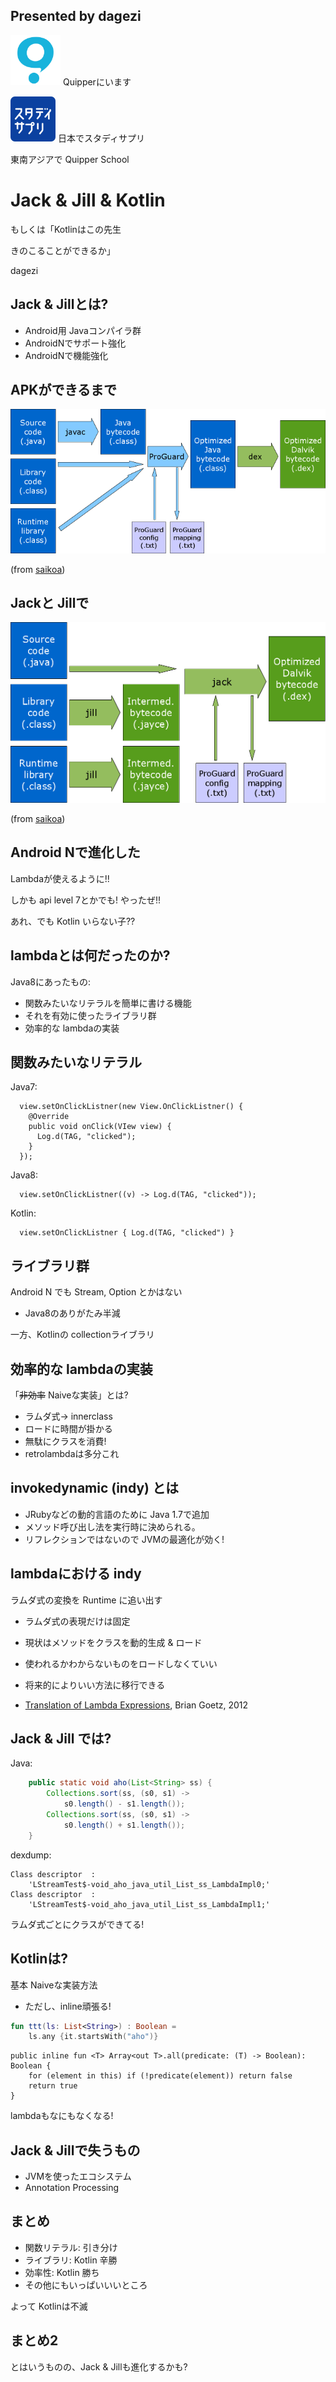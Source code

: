 ## Presented by dagezi

<img width="80px" class=logo src="Qmark.png"> Quipperにいます

<img src="ss.png">  日本でスタディサプリ

 東南アジアで Quipper School



# Jack & Jill & Kotlin

もしくは「Kotlinはこの先生

きのこることができるか」

dagezi



## Jack & Jillとは?

- Android用 Javaコンパイラ群
- AndroidNでサポート強化
- AndroidNで機能強化



## APKができるまで

![old](javac_proguard_dex.png)

(from [saikoa](https://www.saikoa.com/blog/the_upcoming_jack_and_jill_compilers_in_android))



## Jackと Jillで

![new](jack_jill.png)

(from [saikoa](https://www.saikoa.com/blog/the_upcoming_jack_and_jill_compilers_in_android))


## Android Nで進化した

Lambdaが使えるように!!

しかも api level 7とかでも! やったぜ!!

あれ、でも Kotlin いらない子??


## lambdaとは何だったのか?

Java8にあったもの:

- 関数みたいなリテラルを簡単に書ける機能
- それを有効に使ったライブラリ群
- 効率的な lambdaの実装



## 関数みたいなリテラル

Java7:
```
  view.setOnClickListner(new View.OnClickListner() {
    @Override
    public void onClick(VIew view) {
      Log.d(TAG, "clicked");
    }
  });
```

Java8:
```
  view.setOnClickListner((v) -> Log.d(TAG, "clicked"));
```

Kotlin:
```
  view.setOnClickListner { Log.d(TAG, "clicked") }
```


## ライブラリ群

Android N でも Stream, Option とかはない
-  Java8のありがたみ半減

一方、Kotlinの collectionライブラリ




## 効率的な lambdaの実装

「~~非効率~~ Naiveな実装」とは?

- ラムダ式→ innerclass
- ロードに時間が掛かる
- 無駄にクラスを消費!
- retrolambdaは多分これ



## invokedynamic (indy) とは

- JRubyなどの動的言語のために Java 1.7で追加
- メソッド呼び出し法を実行時に決められる。
- リフレクションではないので JVMの最適化が効く!



## lambdaにおける indy

ラムダ式の変換を Runtime に追い出す
- ラムダ式の表現だけは固定
- 現状はメソッドをクラスを動的生成 & ロード
- 使われるかわからないものをロードしなくていい
- 将来的によりいい方法に移行できる

- [Translation of Lambda Expressions](http://cr.openjdk.java.net/~briangoetz/lambda/lambda-translation.html), Brian Goetz, 2012



## Jack & Jill では?

Java:
```Java
    public static void aho(List<String> ss) {
        Collections.sort(ss, (s0, s1) ->
            s0.length() - s1.length());
        Collections.sort(ss, (s0, s1) ->
            s0.length() + s1.length());
    }
```

dexdump:
 
```
Class descriptor  :
    'LStreamTest$-void_aho_java_util_List_ss_LambdaImpl0;'
Class descriptor  :
    'LStreamTest$-void_aho_java_util_List_ss_LambdaImpl1;'
```

ラムダ式ごとにクラスができてる!



## Kotlinは?

基本 Naiveな実装方法

- ただし、inline頑張る!

```Kotlin
fun ttt(ls: List<String>) : Boolean =
    ls.any {it.startsWith("aho")}
```


```
public inline fun <T> Array<out T>.all(predicate: (T) -> Boolean): Boolean {
    for (element in this) if (!predicate(element)) return false
    return true
}
```

lambdaもなにもなくなる!



## Jack & Jillで失うもの

- JVMを使ったエコシステム
- Annotation Processing



## まとめ

- 関数リテラル: 引き分け
- ライブラリ: Kotlin 辛勝
- 効率性: Kotlin 勝ち 
- その他にもいっぱいいいところ

よって Kotlinは不滅



## まとめ2

とはいうものの、Jack & Jillも進化するかも?

